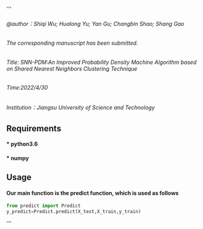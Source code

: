 '''
###### @author：Shiqi Wu; Hualong Yu; Yan Gu; Changbin Shao; Shang Gao
###### The corresponding manuscript has been submitted.
###### Title: SNN-PDM:An Improved Probability Density Machine Algorithm based on Shared Nearest Neighbors Clustering Technique
###### Time:2022/4/30
###### Institution：Jiangsu University of Science and Technology

## Requirements
   #### * python3.6
   #### * numpy

## Usage
#### Our main  function is the predict function, which is used as follows
```python
from predict import Predict
y_predict=Predict.predict(X_test,X_train,y_train)
```
'''
